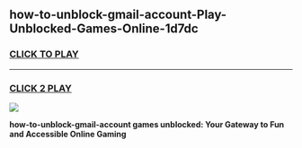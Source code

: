 
## how-to-unblock-gmail-account-Play-Unblocked-Games-Online-1d7dc
<h3>
<a href="https://premium76.site?title=how-to-unblock-gmail-account&ref=25A">CLICK TO PLAY</a></h3>
<hr>

<h3>
<a href="https://premium76.site?title=how-to-unblock-gmail-account&ref=25A">CLICK 2 PLAY</a>
  
</h3>

<a href="https://premium76.site?title=how-to-unblock-gmail-account&ref=25A"><img src="https://clearcache.store/games.png"></a>


**how-to-unblock-gmail-account games unblocked: Your Gateway to Fun and Accessible Online Gaming**
